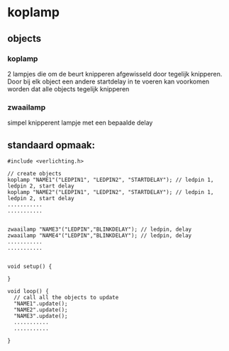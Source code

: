 # koplamp

## objects
### koplamp
2 lampjes die om de beurt knipperen afgewisseld door tegelijk knipperen. Door bij elk object een andere startdelay in te voeren kan voorkomen worden dat alle objects tegelijk knipperen
### zwaailamp
simpel knipperent lampje met een bepaalde delay

## standaard opmaak:
```
#include <verlichting.h>

// create objects 
koplamp "NAME1"("LEDPIN1", "LEDPIN2", "STARTDELAY"); // ledpin 1, ledpin 2, start delay
koplamp "NAME2"("LEDPIN1", "LEDPIN2", "STARTDELAY"); // ledpin 1, ledpin 2, start delay
...........
...........


zwaailamp "NAME3"("LEDPIN","BLINKDELAY"); // ledpin, delay
zwaailamp "NAME4"("LEDPIN","BLINKDELAY"); // ledpin, delay
...........
...........


void setup() {

}

void loop() {
  // call all the objects to update
  "NAME1".update();
  "NAME2".update();
  "NAME3".update();
  ...........
  ...........

}
```
